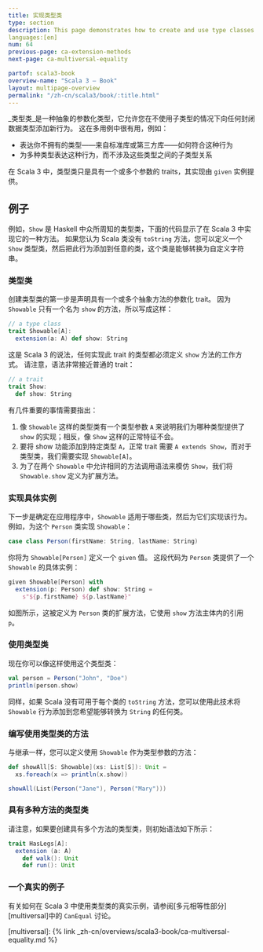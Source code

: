 ```yaml
---
title: 实现类型类
type: section
description: This page demonstrates how to create and use type classes in Scala 3.
languages:[en]
num: 64
previous-page: ca-extension-methods
next-page: ca-multiversal-equality

partof: scala3-book
overview-name: "Scala 3 — Book"
layout: multipage-overview
permalink: "/zh-cn/scala3/book/:title.html"
---
```



_类型类_是一种抽象的参数化类型，它允许您在不使用子类型的情况下向任何封闭数据类型添加新行为。
这在多用例中很有用，例如：

- 表达你不拥有的类型——来自标准库或第三方库——如何符合这种行为
- 为多种类型表达这种行为，而不涉及这些类型之间的子类型关系

在 Scala 3 中，类型类只是具有一个或多个参数的 traits，其实现由 `given` 实例提供。

## 例子

例如，`Show` 是 Haskell 中众所周知的类型类，下面的代码显示了在 Scala 3 中实现它的一种方法。
如果您认为 Scala 类没有 `toString` 方法，您可以定义一个 `Show` 类型类，然后把此行为添加到任意的类，这个类是能够转换为自定义字符串。

### 类型类

创建类型类的第一步是声明具有一个或多个抽象方法的参数化 trait。
因为 `Showable` 只有一个名为 `show` 的方法，所以写成这样：

```scala
// a type class
trait Showable[A]:
  extension(a: A) def show: String
```

这是 Scala 3 的说法，任何实现此 trait 的类型都必须定义 `show` 方法的工作方式。
请注意，语法非常接近普通的 trait：

```scala
// a trait
trait Show:
  def show: String
```

有几件重要的事情需要指出：

1. 像 `Showable` 这样的类型类有一个类型参数 `A` 来说明我们为哪种类型提供了 `show` 的实现；相反，像 `Show` 这样的正常特征不会。
2. 要将 show 功能添加到特定类型 `A`，正常 trait 需要 `A extends Show`，而对于类型类，我们需要实现 `Showable[A]`。
3. 为了在两个 `Showable` 中允许相同的方法调用语法来模仿 `Show`，我们将 `Showable.show` 定义为扩展方法。

### 实现具体实例

下一步是确定在应用程序中，`Showable` 适用于哪些类，然后为它们实现该行为。
例如，为这个 `Person` 类实现 `Showable`：

```scala
case class Person(firstName: String, lastName: String)
```

你将为 `Showable[Person]` 定义一个 `given` 值。
这段代码为 `Person` 类提供了一个 `Showable` 的具体实例：

```scala
given Showable[Person] with
  extension(p: Person) def show: String =
    s"${p.firstName} ${p.lastName}"
```

如图所示，这被定义为 `Person` 类的扩展方法，它使用 `show` 方法主体内的引用 `p`。

### 使用类型类

现在你可以像这样使用这个类型类：

```scala
val person = Person("John", "Doe")
println(person.show)
```

同样，如果 Scala 没有可用于每个类的 `toString` 方法，您可以使用此技术将 `Showable` 行为添加到您希望能够转换为 `String` 的任何类。

### 编写使用类型类的方法

与继承一样，您可以定义使用 `Showable` 作为类型参数的方法：

```scala
def showAll[S: Showable](xs: List[S]): Unit =
  xs.foreach(x => println(x.show))

showAll(List(Person("Jane"), Person("Mary")))
```

### 具有多种方法的类型类

请注意，如果要创建具有多个方法的类型类，则初始语法如下所示：

```scala
trait HasLegs[A]:
  extension (a: A)
    def walk(): Unit
    def run(): Unit
```

### 一个真实的例子

有关如何在 Scala 3 中使用类型类的真实示例，请参阅[多元相等性部分][multiversal]中的 `CanEqual` 讨论。


[multiversal]: {% link _zh-cn/overviews/scala3-book/ca-multiversal-equality.md %}
